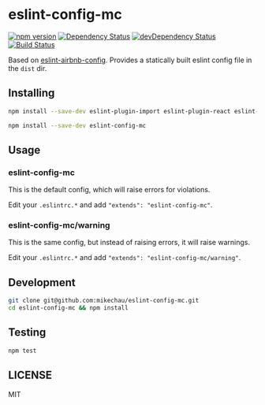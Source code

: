 # eslint-config-mc

[![npm version](https://badge.fury.io/js/eslint-config-mc.svg)](https://badge.fury.io/js/eslint-config-mc) [![Dependency Status](https://david-dm.org/mikechau/eslint-config-mc.svg)](https://david-dm.org/mikechau/eslint-config-mc) [![devDependency Status](https://david-dm.org/mikechau/eslint-config-mc/dev-status.svg)](https://david-dm.org/mikechau/eslint-config-mc#info=devDependencies) [![Build Status](https://travis-ci.org/mikechau/eslint-config-mc.svg?branch=master)](https://travis-ci.org/mikechau/eslint-config-mc)

Based on [eslint-airbnb-config](https://github.com/airbnb/javascript/tree/master/packages/eslint-config-airbnb). Provides a statically built eslint config file in the `dist` dir.

## Installing

```bash
npm install --save-dev eslint-plugin-import eslint-plugin-react eslint-plugin-jsx-a11y eslint

npm install --save-dev eslint-config-mc
```

## Usage

### eslint-config-mc

This is the default config, which will raise errors for violations.

Edit your `.eslintrc.*` and add `"extends": "eslint-config-mc"`.

### eslint-config-mc/warning

This is the same config, but instead of raising errors, it will raise warnings.

Edit your `.eslintrc.*` and add `"extends": "eslint-config-mc/warning"`.

## Development

```bash
git clone git@github.com:mikechau/eslint-config-mc.git
cd eslint-config-mc && npm install
```

## Testing

```bash
npm test
```

## LICENSE

MIT

